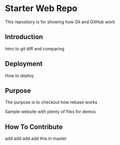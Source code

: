 # Starter Web Repo

This repository is for showing how Git and GitHub work

## Introduction

Intro to git diff and comparing

## Deployment

How to deploy

## Purpose

The purpose is to checkout how rebase works

Sample website with plenty of files for demos

## How To Contribute


add add add
add this in master
